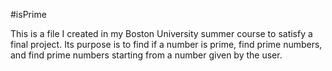 #isPrime

This is a file I created in my Boston University summer course to satisfy a final project. Its purpose is to find if a number is prime, find prime numbers, and find prime numbers starting from a number given by the user.
